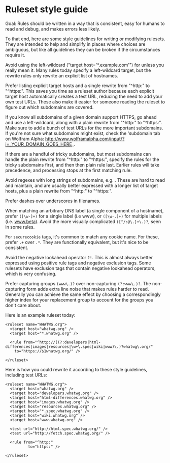 # Ruleset style guide

Goal: Rules should be written in a way that is consistent, easy for humans to
read and debug, and makes errors less likely.

To that end, here are some style guidelines for writing or modifying rulesets.
They are intended to help and simplify in places where choices are ambiguous,
but like all guidelines they can be broken if the circumstances require it.

Avoid using the left-wildcard ("target host='*.example.com'") for unless you
really mean it. Many rules today specify a left-wildcard target, but the
rewrite rules only rewrite an explicit list of hostnames.

Prefer listing explicit target hosts and a single rewrite from "^http:" to
"^https:". This saves you time as a ruleset author because each explicit target
host automatically creates a test URL, reducing the need to add your own test
URLs. These also make it easier for someone reading the ruleset to figure out
which subdomains are covered.

If you know all subdomains of a given domain support HTTPS, go ahead and use a
left-wildcard, along with a plain rewrite from "^http:" to "^https:". Make sure
to add a bunch of test URLs for the more important subdomains. If you're not
sure what subdomains might exist, check the 'subdomain tab on Wolfram Alpha:
http://www.wolframalpha.com/input/?i=_YOUR_DOMAIN_GOES_HERE_.

If there are a handful of tricky subdomains, but most subdomains can handle the
plain rewrite from "^http:" to "^https:", specify the rules for the tricky
subdomains first, and then then plain rule last. Earlier rules will take
precedence, and processing stops at the first matching rule.

Avoid regexes with long strings of subdomains, e.g. <rule
from="^http://(foo|bar|baz|bananas).example.com" />. These are hard to read and
maintain, and are usually better expressed with a longer list of target hosts,
plus a plain rewrite from "^http:" to "^https:".

Prefer dashes over underscores in filenames.

When matching an arbitrary DNS label (a single component of a hostname), prefer
`([\w-]+)` for a single label (i.e www), or `([\w-.]+)` for multiple labels
(i.e. www.beta). Avoid the more visually complicated `([^/:@\.]+\.)?`, seen in
some rules.

For `securecookie` tags, it's common to match any cookie name. For these, prefer
`.+` over `.*`. They are functionally equivalent, but it's nice to be
consistent.

Avoid the negative lookahead operator `?!`. This is almost always better
expressed using positive rule tags and negative exclusion tags. Some rulesets
have exclusion tags that contain negative lookahead operators, which is very
confusing.

Prefer capturing groups `(www\.)?` over non-capturing `(?:www\.)?`. The
non-capturing form adds extra line noise that makes rules harder to read.
Generally you can achieve the same effect by choosing a correspondingly higher
index for your replacement group to account for the groups you don't care about.

Here is an example ruleset today:

```
<ruleset name="WHATWG.org">
  <target host="whatwg.org" />
  <target host="*.whatwg.org" />

  <rule from="^http://((?:developers|html-differences|images|resources|\w+\.spec|wiki|www)\.)?whatwg\.org/"
    to="https://$1whatwg.org/" />

</ruleset>
```

Here is how you could rewrite it according to these style guidelines, including
test URLs:
```
<ruleset name="WHATWG.org">
  <target host="whatwg.org" />
  <target host="developers.whatwg.org" />
  <target host="html-differences.whatwg.org" />
  <target host="images.whatwg.org" />
  <target host="resources.whatwg.org" />
  <target host="*.spec.whatwg.org" />
  <target host="wiki.whatwg.org" />
  <target host="www.whatwg.org" />

  <test url="http://html.spec.whatwg.org/" />
  <test url="http://fetch.spec.whatwg.org/" />

  <rule from="^http:"
          to="https:" />

</ruleset>
